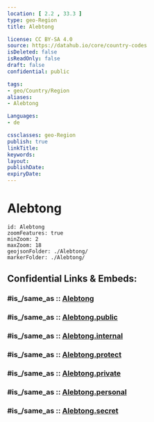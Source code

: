 ```yaml
---
location: [ 2.2 , 33.3 ] 
type: geo-Region
title: Alebtong

license: CC BY-SA 4.0
source: https://datahub.io/core/country-codes
isDeleted: false
isReadOnly: false
draft: false
confidential: public

tags:
- geo/Country/Region
aliases:
- Alebtong

Languages:
- de

cssclasses: geo-Region
publish: true
linkTitle: 
keywords: 
layout: 
publishDate: 
expiryDate: 
---
```


# Alebtong

```leaflet
id: Alebtong
zoomFeatures: true 
minZoom: 2 
maxZoom: 18
geojsonFolder: ./Alebtong/
markerFolder: ./Alebtong/
```


## Confidential Links & Embeds: 

### #is_/same_as :: [Alebtong](/_Standards/Earth/Continent/Africa/Africa~Central/Uganda/regions~Uganda/Uganda~North/Alebtong.md) 

### #is_/same_as :: [Alebtong.public](/_public/Earth/Continent/Africa/Africa~Central/Uganda/regions~Uganda/Uganda~North/Alebtong.public.md) 

### #is_/same_as :: [Alebtong.internal](/_internal/Earth/Continent/Africa/Africa~Central/Uganda/regions~Uganda/Uganda~North/Alebtong.internal.md) 

### #is_/same_as :: [Alebtong.protect](/_protect/Earth/Continent/Africa/Africa~Central/Uganda/regions~Uganda/Uganda~North/Alebtong.protect.md) 

### #is_/same_as :: [Alebtong.private](/_private/Earth/Continent/Africa/Africa~Central/Uganda/regions~Uganda/Uganda~North/Alebtong.private.md) 

### #is_/same_as :: [Alebtong.personal](/_personal/Earth/Continent/Africa/Africa~Central/Uganda/regions~Uganda/Uganda~North/Alebtong.personal.md) 

### #is_/same_as :: [Alebtong.secret](/_secret/Earth/Continent/Africa/Africa~Central/Uganda/regions~Uganda/Uganda~North/Alebtong.secret.md)

